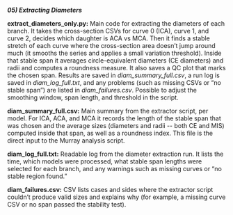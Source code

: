 ***05) Extracting Diameters***

**extract_diameters_only.py:**
Main code for extracting the diameters of each branch. It takes the cross-section CSVs for curve 0 (ICA), curve 1, and curve 2, decides which daughter is ACA vs MCA. Then it finds a stable stretch of each curve where the cross-section area doesn’t jump around much (it smooths the series and applies a small variation threshold). Inside that stable span it averages circle-equivalent diameters (CE diameters) and radii and computes a roundness measure. It also saves a QC plot that marks the chosen span. Results are saved in _diam_summary_full.csv_, a run log is saved in _diam_log_full.txt_, and any problems (such as missing CSVs or “no stable span”) are listed in _diam_failures.csv_. Possible to adjust the smoothing window, span length, and threshold in the script. 

**diam_summary_full.csv:**
Main summary from the extractor script, per model. For ICA, ACA, and MCA it records the length of the stable span that was chosen and the average sizes (diameters and radii -- both CE and MIS) computed inside that span, as well as a roundness index. This file is the direct input to the Murray analysis script.

**diam_log_full.txt:**
Readable log from the diameter extraction run. It lists the time, which models were processed, what stable span lengths were selected for each branch, and any warnings such as missing curves or “no stable region found.”

**diam_failures.csv:**
CSV lists cases and sides where the extractor script couldn’t produce valid sizes and explains why (for example, a missing curve CSV or no span passed the stability test).
